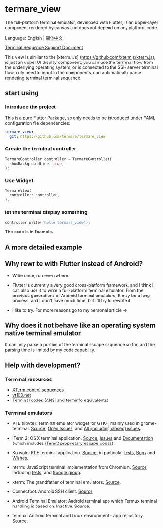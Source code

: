 # termare_view
The full-platform terminal emulator, developed with Flutter, is an upper-layer component rendered by canvas and does not depend on any platform code.

Language: English | [简体中文](README.md)

[Terminal Sequence Support Document](Support_Sequences.md)

This view is similar to the [xterm. Js] (https://github.com/xtermjs/xterm.js), is just an upper UI display component, you can use the terminal flow from the underlying operating system, or is connected to the SSH server terminal flow, only need to input to the components, can automatically parse rendering terminal terminal sequence.

## start using

### introduce the project

This is a pure Flutter Package, so only needs to be introduced under YAML configuration file dependencies:

```yaml
termare_view:
  git: https://github.com/termare/termare_view
```

### Create the terminal controller

```dart
TermareController controller = TermareController(
  showBackgroundLine: true,
);
```
### Use Widget

```dart
TermareView(
  controller: controller,
),
```

### let the terminal display something
```dart
controller.write('hello termare_view');
```

The code is in Example.

## A more detailed example



## Why rewrite with Flutter instead of Android?

- Write once, run everywhere.

- Flutter is currently a very good cross-platform framework, and I think I can also use it to write a full-platform terminal emulator. From the previous generations of Android terminal emulators,
It may be a long process, and I don't have much time, but I'll try to rewrite it.
- i like to try.
For more reasons go to my personal article ->

## Why does it not behave like an operating system native terminal emulator

It can only parse a portion of the terminal escape sequence so far, and the parsing time is limited by my code capability.

## Help with development?

### Terminal resources

- [XTerm control sequences](http://invisible-island.net/xterm/ctlseqs/ctlseqs.html)
- [vt100.net](http://vt100.net/)
- [Terminal codes (ANSI and terminfo equivalents)](http://wiki.bash-hackers.org/scripting/terminalcodes)

### Terminal emulators

- VTE (libvte): Terminal emulator widget for GTK+, mainly used in gnome-terminal.
  [Source](https://github.com/GNOME/vte), [Open Issues](https://bugzilla.gnome.org/buglist.cgi?quicksearch=product%3A%22vte%22+),
  and [All (including closed) issues](https://bugzilla.gnome.org/buglist.cgi?bug_status=RESOLVED&bug_status=VERIFIED&chfield=resolution&chfieldfrom=-2000d&chfieldvalue=FIXED&product=vte&resolution=FIXED).

- iTerm 2: OS X terminal application. [Source](https://github.com/gnachman/iTerm2),
  [Issues](https://gitlab.com/gnachman/iterm2/issues) and [Documentation](http://www.iterm2.com/documentation.html)
  (which includes [iTerm2 proprietary escape codes](http://www.iterm2.com/documentation-escape-codes.html)).

- Konsole: KDE terminal application. [Source](https://projects.kde.org/projects/kde/applications/konsole/repository),
  in particular [tests](https://projects.kde.org/projects/kde/applications/konsole/repository/revisions/master/show/tests),
  [Bugs](https://bugs.kde.org/buglist.cgi?bug_severity=critical&bug_severity=grave&bug_severity=major&bug_severity=crash&bug_severity=normal&bug_severity=minor&bug_status=UNCONFIRMED&bug_status=NEW&bug_status=ASSIGNED&bug_status=REOPENED&product=konsole)
  and [Wishes](https://bugs.kde.org/buglist.cgi?bug_severity=wishlist&bug_status=UNCONFIRMED&bug_status=NEW&bug_status=ASSIGNED&bug_status=REOPENED&product=konsole).

- hterm: JavaScript terminal implementation from Chromium. [Source](https://github.com/chromium/hterm),
  including [tests](https://github.com/chromium/hterm/blob/master/js/hterm_vt_tests.js),
  and [Google group](https://groups.google.com/a/chromium.org/forum/#!forum/chromium-hterm).

- xterm: The grandfather of terminal emulators.
  [Source](http://invisible-island.net/datafiles/release/xterm.tar.gz).

- Connectbot: Android SSH client. [Source](https://github.com/connectbot/connectbot)

- Android Terminal Emulator: Android terminal app which Termux terminal handling
  is based on. Inactive. [Source](https://github.com/jackpal/Android-Terminal-Emulator).

- termux: Android terminal and Linux environment - app repository.
 [Source](https://github.com/termux/termux-app).

